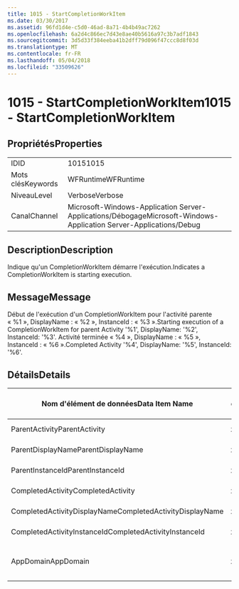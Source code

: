 ```yaml
---
title: 1015 - StartCompletionWorkItem
ms.date: 03/30/2017
ms.assetid: 96fd1d4e-c5d0-46ad-8a71-4b4b49ac7262
ms.openlocfilehash: 6a2d4c866ec7d43e8ae40b5616a97c3b7adf1843
ms.sourcegitcommit: 3d5d33f384eeba41b2dff79d096f47ccc8d8f03d
ms.translationtype: MT
ms.contentlocale: fr-FR
ms.lasthandoff: 05/04/2018
ms.locfileid: "33509626"
---
```

# <a name="1015---startcompletionworkitem"></a><span data-ttu-id="38f83-102">1015 - StartCompletionWorkItem</span><span class="sxs-lookup"><span data-stu-id="38f83-102">1015 - StartCompletionWorkItem</span></span>
## <a name="properties"></a><span data-ttu-id="38f83-103">Propriétés</span><span class="sxs-lookup"><span data-stu-id="38f83-103">Properties</span></span>  
  
|||  
|-|-|  
|<span data-ttu-id="38f83-104">ID</span><span class="sxs-lookup"><span data-stu-id="38f83-104">ID</span></span>|<span data-ttu-id="38f83-105">1015</span><span class="sxs-lookup"><span data-stu-id="38f83-105">1015</span></span>|  
|<span data-ttu-id="38f83-106">Mots clés</span><span class="sxs-lookup"><span data-stu-id="38f83-106">Keywords</span></span>|<span data-ttu-id="38f83-107">WFRuntime</span><span class="sxs-lookup"><span data-stu-id="38f83-107">WFRuntime</span></span>|  
|<span data-ttu-id="38f83-108">Niveau</span><span class="sxs-lookup"><span data-stu-id="38f83-108">Level</span></span>|<span data-ttu-id="38f83-109">Verbose</span><span class="sxs-lookup"><span data-stu-id="38f83-109">Verbose</span></span>|  
|<span data-ttu-id="38f83-110">Canal</span><span class="sxs-lookup"><span data-stu-id="38f83-110">Channel</span></span>|<span data-ttu-id="38f83-111">Microsoft-Windows-Application Server-Applications/Débogage</span><span class="sxs-lookup"><span data-stu-id="38f83-111">Microsoft-Windows-Application Server-Applications/Debug</span></span>|  
  
## <a name="description"></a><span data-ttu-id="38f83-112">Description</span><span class="sxs-lookup"><span data-stu-id="38f83-112">Description</span></span>  
 <span data-ttu-id="38f83-113">Indique qu'un CompletionWorkItem démarre l'exécution.</span><span class="sxs-lookup"><span data-stu-id="38f83-113">Indicates a CompletionWorkItem is starting execution.</span></span>  
  
## <a name="message"></a><span data-ttu-id="38f83-114">Message</span><span class="sxs-lookup"><span data-stu-id="38f83-114">Message</span></span>  
 <span data-ttu-id="38f83-115">Début de l'exécution d'un CompletionWorkItem pour l'activité parente « %1 », DisplayName : « %2 », InstanceId : « %3 ».</span><span class="sxs-lookup"><span data-stu-id="38f83-115">Starting execution of a CompletionWorkItem for parent Activity '%1', DisplayName: '%2', InstanceId: '%3'.</span></span> <span data-ttu-id="38f83-116">Activité terminée « %4 », DisplayName : « %5 », InstanceId : « %6 ».</span><span class="sxs-lookup"><span data-stu-id="38f83-116">Completed Activity '%4', DisplayName: '%5', InstanceId: '%6'.</span></span>  
  
## <a name="details"></a><span data-ttu-id="38f83-117">Détails</span><span class="sxs-lookup"><span data-stu-id="38f83-117">Details</span></span>  
  
|<span data-ttu-id="38f83-118">Nom d'élément de données</span><span class="sxs-lookup"><span data-stu-id="38f83-118">Data Item Name</span></span>|<span data-ttu-id="38f83-119">Type d'élément de données</span><span class="sxs-lookup"><span data-stu-id="38f83-119">Data Item Type</span></span>|<span data-ttu-id="38f83-120">Description</span><span class="sxs-lookup"><span data-stu-id="38f83-120">Description</span></span>|  
|--------------------|--------------------|-----------------|  
|<span data-ttu-id="38f83-121">ParentActivity</span><span class="sxs-lookup"><span data-stu-id="38f83-121">ParentActivity</span></span>|<span data-ttu-id="38f83-122">xs:string</span><span class="sxs-lookup"><span data-stu-id="38f83-122">xs:string</span></span>|<span data-ttu-id="38f83-123">Nom de type de l'activité parente.</span><span class="sxs-lookup"><span data-stu-id="38f83-123">The type name of the parent activity.</span></span>|  
|<span data-ttu-id="38f83-124">ParentDisplayName</span><span class="sxs-lookup"><span data-stu-id="38f83-124">ParentDisplayName</span></span>|<span data-ttu-id="38f83-125">xs:string</span><span class="sxs-lookup"><span data-stu-id="38f83-125">xs:string</span></span>|<span data-ttu-id="38f83-126">Nom complet de l'activité parente.</span><span class="sxs-lookup"><span data-stu-id="38f83-126">The display name of the parent activity.</span></span>|  
|<span data-ttu-id="38f83-127">ParentInstanceId</span><span class="sxs-lookup"><span data-stu-id="38f83-127">ParentInstanceId</span></span>|<span data-ttu-id="38f83-128">xs:string</span><span class="sxs-lookup"><span data-stu-id="38f83-128">xs:string</span></span>|<span data-ttu-id="38f83-129">ID d'instance de l'activité parente.</span><span class="sxs-lookup"><span data-stu-id="38f83-129">The instance id of the parent activity.</span></span>|  
|<span data-ttu-id="38f83-130">CompletedActivity</span><span class="sxs-lookup"><span data-stu-id="38f83-130">CompletedActivity</span></span>|<span data-ttu-id="38f83-131">xs:string</span><span class="sxs-lookup"><span data-stu-id="38f83-131">xs:string</span></span>|<span data-ttu-id="38f83-132">Nom de type de l'activité achevée.</span><span class="sxs-lookup"><span data-stu-id="38f83-132">The type name of the completed activity.</span></span>|  
|<span data-ttu-id="38f83-133">CompletedActivityDisplayName</span><span class="sxs-lookup"><span data-stu-id="38f83-133">CompletedActivityDisplayName</span></span>|<span data-ttu-id="38f83-134">xs:string</span><span class="sxs-lookup"><span data-stu-id="38f83-134">xs:string</span></span>|<span data-ttu-id="38f83-135">Nom complet de l'activité achevée.</span><span class="sxs-lookup"><span data-stu-id="38f83-135">The display name of the completed activity.</span></span>|  
|<span data-ttu-id="38f83-136">CompletedActivityInstanceId</span><span class="sxs-lookup"><span data-stu-id="38f83-136">CompletedActivityInstanceId</span></span>|<span data-ttu-id="38f83-137">xs:string</span><span class="sxs-lookup"><span data-stu-id="38f83-137">xs:string</span></span>|<span data-ttu-id="38f83-138">ID d'instance de l'activité achevée.</span><span class="sxs-lookup"><span data-stu-id="38f83-138">The instance id of the completed activity.</span></span>|  
|<span data-ttu-id="38f83-139">AppDomain</span><span class="sxs-lookup"><span data-stu-id="38f83-139">AppDomain</span></span>|<span data-ttu-id="38f83-140">xs:string</span><span class="sxs-lookup"><span data-stu-id="38f83-140">xs:string</span></span>|<span data-ttu-id="38f83-141">Chaîne retournée par AppDomain.CurrentDomain.FriendlyName.</span><span class="sxs-lookup"><span data-stu-id="38f83-141">The string returned by AppDomain.CurrentDomain.FriendlyName.</span></span>|
